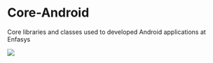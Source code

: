 # Core-Android
Core libraries and classes used to developed Android applications at Enfasys

[![](https://jitpack.io/v/Enfasys-Tech/core-android.svg)](https://jitpack.io/#Enfasys-Tech/core-android)

